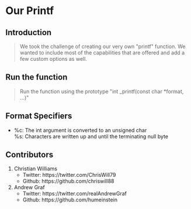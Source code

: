 # Our Printf

## Introduction

>We took the challenge of creating our very own "printf" function. We wanted to include most of the capabilities that are offered and add a few custom options as well.

## Run the function

>Run the function using the prototype "int _printf(const char *format, ...)"

## Format Specifiers
<ul>
  <li>%c: The int argument is converted to an unsigned char</li>
  <l1>%s: Characters are written up and until the terminating null byte</l1>
</ul>




## Contributors
<ol>
    <li>Christian Williams
    <ul>
        <li>Twitter: https://twitter.com/ChrisWill79</li>
      <li>Github: https://github.com/chriswill88</li>
      </li>
      </ul>
    <li>Andrew Graf
      <ul>
        <li>Twitter: https://twitter.com/realAndrewGraf</li>
        <li>Github: https://github.com/humeinstein</li>
  </ul>
  </ol>
